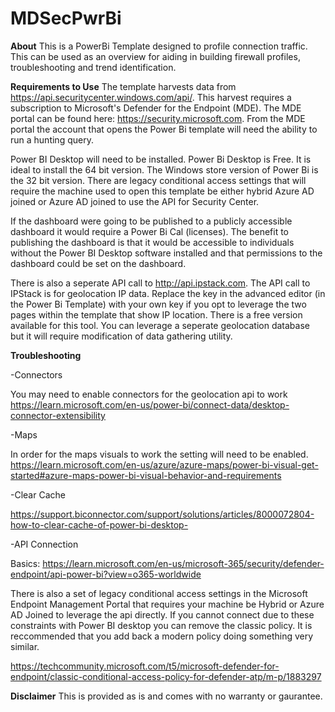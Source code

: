 # MDSecPwrBi
**About**
This is a PowerBi Template designed to profile connection traffic. This can be used as an overview for aiding in building firewall profiles, troubleshooting and trend identification. 

**Requirements to Use**
The template harvests data from https://api.securitycenter.windows.com/api/. This harvest requires a subscription to Microsoft's Defender for the Endpoint (MDE). The MDE portal can be found here: https://security.microsoft.com. From the MDE portal the account that opens the Power Bi template will need the ability to run a hunting query. 

Power BI Desktop will need to be installed. Power Bi Desktop is Free. It is ideal to install the 64 bit version. The Windows store version of Power Bi is the 32 bit version. There are legacy conditional access settings that will require the machine used to open this template be either hybrid Azure AD joined or Azure AD joined to use the API for Security Center.

If the dashboard were going to be published to a publicly accessible dashboard it would require a Power Bi Cal (licenses). The benefit to publishing the dashboard is that it would be accessible to individuals without the Power BI Desktop software installed and that permissions to the dashboard could be set on the dashboard. 

There is also a seperate API call to http://api.ipstack.com. The API call to IPStack is for geolocation IP data.  Replace the key in the advanced editor (in the Power Bi Template) with your own key if you opt to leverage the two pages within the template that show IP location. There is a free version available for this tool. You can leverage a seperate geolocation database but it will require modification of data gathering utility.


**Troubleshooting**

-Connectors

You may need to enable connectors for the geolocation api to work
https://learn.microsoft.com/en-us/power-bi/connect-data/desktop-connector-extensibility

-Maps

In order for the maps visuals to work the setting will need to be enabled. 
https://learn.microsoft.com/en-us/azure/azure-maps/power-bi-visual-get-started#azure-maps-power-bi-visual-behavior-and-requirements 

-Clear Cache

https://support.biconnector.com/support/solutions/articles/8000072804-how-to-clear-cache-of-power-bi-desktop-

-API Connection 

Basics:
https://learn.microsoft.com/en-us/microsoft-365/security/defender-endpoint/api-power-bi?view=o365-worldwide

There is also a set of legacy conditional access settings in the Microsoft Endpoint Management Portal that requires your machine be Hybrid or Azure AD Joined to leverage the api directly. If you cannot connect due to these constraints with Power BI desktop you can remove the classic policy. It is reccommended that you add back a modern policy doing something very similar.  

https://techcommunity.microsoft.com/t5/microsoft-defender-for-endpoint/classic-conditional-access-policy-for-defender-atp/m-p/1883297


**Disclaimer**
This is provided as is and comes with no warranty or gaurantee. 
